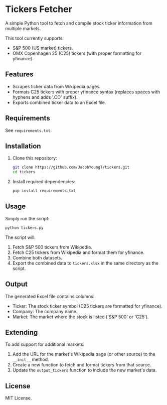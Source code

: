 # Tickers Fetcher

A simple Python tool to fetch and compile stock ticker information from multiple markets.

This tool currently supports:

* S&P 500 (US market) tickers.
* OMX Copenhagen 25 (C25) tickers (with proper formatting for yfinance).

## Features

* Scrapes ticker data from Wikipedia pages.
* Formats C25 tickers with proper yfinance syntax (replaces spaces with hyphens and adds '.CO' suffix).
* Exports combined ticker data to an Excel file.

## Requirements

See `requirements.txt`.

## Installation

1. Clone this repository:

    ```bash
    git clone https://github.com/JacobYoungT/tickers.git
    cd tickers
    ```
   
2. Install required dependencies:

    ```bash
    pip install requirements.txt
    ```

## Usage

Simply run the script:

```bash
python tickers.py
```

The script will:

1. Fetch S&P 500 tickers from Wikipedia.
2. Fetch C25 tickers from Wikipedia and format them for yfinance.
3. Combine both datasets.
4. Export the combined data to `tickers.xlsx` in the same directory as the script.

## Output

The generated Excel file contains columns:

* Ticker: The stock ticker symbol (C25 tickers are formatted for yfinance).
* Company: The company name.
* Market: The market where the stock is listed ('S&P 500' or 'C25').

## Extending

To add support for additional markets:

1. Add the URL for the market's Wikipedia page (or other source) to the `__init__` method.
2. Create a new function to fetch and format tickers from that source.
3. Update the `output_tickers` function to include the new market's data.

## License

MIT License.
